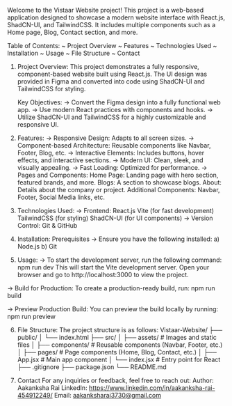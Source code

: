 
Welcome to the Vistaar Website project! This project is a web-based application designed to showcase a modern website interface with React.js, ShadCN-UI, and TailwindCSS. It includes multiple components such as a Home page, Blog, Contact section, and more.

 Table of Contents:
~ Project Overview
~ Features
~ Technologies Used
~ Installation
~ Usage
~ File Structure
~ Contact



1) Project Overview:
This project demonstrates a fully responsive, component-based website built using React.js. The UI design was provided in Figma and converted into code using ShadCN-UI and TailwindCSS for styling.

   Key Objectives:
-> Convert the Figma design into a fully functional web app.
-> Use modern React practices with components and hooks.
-> Utilize ShadCN-UI and TailwindCSS for a highly customizable and responsive UI.

2) Features:
-> Responsive Design: Adapts to all screen sizes.
-> Component-based Architecture: Reusable components like Navbar, Footer, Blog, etc.
-> Interactive Elements: Includes buttons, hover effects, and interactive sections.
-> Modern UI: Clean, sleek, and visually appealing.
-> Fast Loading: Optimized for performance.
-> Pages and Components:
Home Page: Landing page with hero section, featured brands, and more.
Blogs: A section to showcase blogs.
About: Details about the company or project.
Additional Components: Navbar, Footer, Social Media links, etc.

3) Technologies Used:
-> Frontend:
React.js
Vite (for fast development)
TailwindCSS (for styling)
ShadCN-UI (for UI components)
-> Version Control:
Git & GitHub

4) Installation:
Prerequisites
-> Ensure you have the following installed:
a) Node.js
b) Git

5) Usage:
-> To start the development server, run the following command:
npm run dev
This will start the Vite development server. Open your browser and go to http://localhost:3000 to view the project.

-> Build for Production:
To create a production-ready build, run:
npm run build

-> Preview Production Build:
You can preview the build locally by running:
npm run preview

6) File Structure:
The project structure is as follows:
Vistaar-Website/
├── public/
│   └── index.html
├── src/
│   ├── assets/            # Images and static files
│   ├── components/        # Reusable components (Navbar, Footer, etc.)
│   ├── pages/             # Page components (Home, Blog, Contact, etc.)
│   ├── App.jsx            # Main app component
│   └── index.jsx          # Entry point for React
├── .gitignore
├── package.json
└── README.md

7) Contact
For any inquiries or feedback, feel free to reach out:
Author: Aakanksha Rai
LinkedIn: https://www.linkedin.com/in/aakanksha-rai-454912249/
Email: aakanksharai3730@gmail.com
